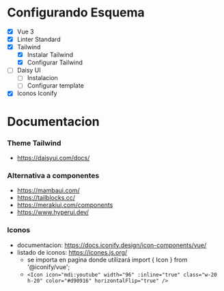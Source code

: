 # Configurando Esquema

- [x] Vue 3
- [x] Linter Standard
- [x] Tailwind
  - [x] Instalar Tailwind
  - [x] Configurar Tailwind
- [ ] Daisy UI
  - [ ] Instalacion
  - [ ] Configurar template 
- [x] Iconos Iconify

# Documentacion

### Theme Tailwind
- https://daisyui.com/docs/
### Alternativa a componentes
- https://mambaui.com/
- https://tailblocks.cc/
- https://merakiui.com/components
- https://www.hyperui.dev/

### Iconos
- documentacion: https://docs.iconify.design/icon-components/vue/
- listado de iconos: https://icones.js.org/
  - se importa en pagina donde utilizará import { Icon } from '@iconify/vue';
  - ``` <Icon icon="mdi:youtube" width="96" :inline="true" class="w-20 h-20" color="#d90916" horizontalFlip="true" /> ```
